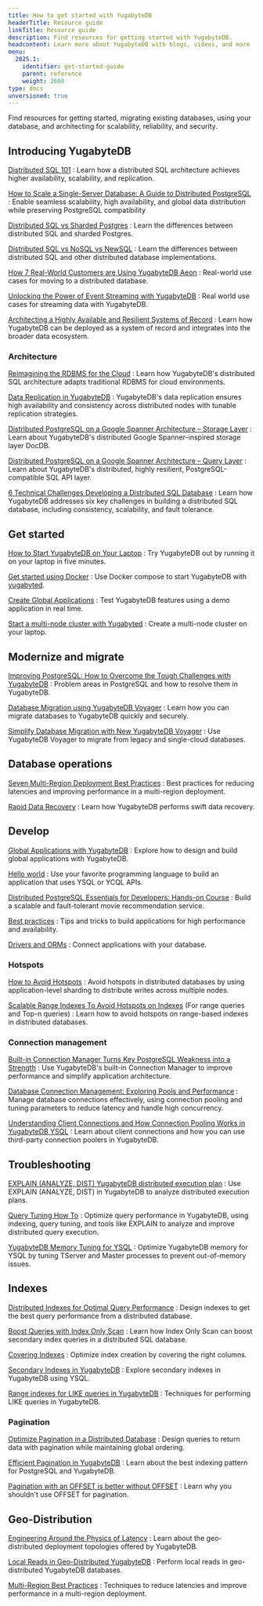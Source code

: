 ```yaml
---
title: How to get started with YugabyteDB
headerTitle: Resource guide
linkTitle: Resource guide
description: Find resources for getting started with YugabyteDB.
headcontent: Learn more about YugabyteDB with blogs, videos, and more
menu:
  2025.1:
    identifier: get-started-guide
    parent: reference
    weight: 2600
type: docs
unversioned: true
---
```


Find resources for getting started, migrating existing databases, using your database, and architecting for scalability, reliability, and security.

<!--
<ul class="nav yb-pills">

  <li>
    <a href="https://cloud.yugabyte.com/signup" class="orange">
      <img src="/icons/yugabyte.svg"></i>
      Sign Up
    </a>
  </li>
  <li>
    <a href="https://download.yugabyte.com/" class="orange">
      <img src="/icons/database.svg"></i>
      Download Now
    </a>
  </li>
  <li>
    <a href="https://inviter.co/yugabytedb" class="orange">
      <img src="/icons/slack.svg"></i>
      Join Us on Slack
    </a>
  </li>

</ul>
-->

## Introducing YugabyteDB

[Distributed SQL 101](https://www.yugabyte.com/distributed-sql/)
: Learn how a distributed SQL architecture achieves higher availability, scalability, and replication.

[How to Scale a Single-Server Database: A Guide to Distributed PostgreSQL](https://www.yugabyte.com/postgresql/distributed-postgresql/)
: Enable seamless scalability, high availability, and global data distribution while preserving PostgreSQL compatibility

[Distributed SQL vs Sharded Postgres](https://www.linkedin.com/pulse/distributed-things-postgresql-franck-pachot-4fr7e/)
: Learn the differences between distributed SQL and sharded Postgres.

[Distributed SQL vs NoSQL vs NewSQL](https://www.linkedin.com/pulse/distributed-sql-architecture-what-oracle-didnt-grasp-franck-pachot-ngghe)
: Learn the differences between distributed SQL and other distributed database implementations.

[How 7 Real-World Customers are Using YugabyteDB Aeon](https://www.yugabyte.com/blog/customers-use-yugabytedb-managed/)
: Real-world use cases for moving to a distributed database.

[Unlocking the Power of Event Streaming with YugabyteDB](https://www.yugabyte.com/blog/companies-use-yugabytedb-event-streaming/)
: Real world use cases for streaming data with YugabyteDB.

[Architecting a Highly Available and Resilient Systems of Record](https://www.youtube.com/watch?v=34n6QSa-_Pc)
: Learn how YugabyteDB can be deployed as a system of record and integrates into the broader data ecosystem.

### Architecture

[Reimagining the RDBMS for the Cloud](https://www.yugabyte.com/blog/reimagining-the-rdbms-for-the-cloud/)
: Learn how YugabyteDB's distributed SQL architecture adapts traditional RDBMS for cloud environments.

[Data Replication in YugabyteDB](https://www.yugabyte.com/blog/data-replication/)
: YugabyteDB's data replication ensures high availability and consistency across distributed nodes with tunable replication strategies.

[Distributed PostgreSQL on a Google Spanner Architecture – Storage Layer](https://www.yugabyte.com/blog/distributed-postgresql-on-a-google-spanner-architecture-storage-layer/)
: Learn about YugabyteDB's distributed Google Spanner-inspired storage layer DocDB.

[Distributed PostgreSQL on a Google Spanner Architecture – Query Layer](https://www.yugabyte.com/blog/distributed-postgresql-on-a-google-spanner-architecture-query-layer/)
: Learn about YugabyteDB's distributed, highly resilient, PostgreSQL-compatible SQL API layer.

[6 Technical Challenges Developing a Distributed SQL Database](https://www.yugabyte.com/blog/6-technical-challenges-developing-a-distributed-sql-database/)
: Learn how YugabyteDB addresses six key challenges in building a distributed SQL database, including consistency, scalability, and fault tolerance.

## Get started

[How to Start YugabyteDB on Your Laptop](https://www.youtube.com/watch?v=ah_fPDpZjnc)
: Try YugabyteDB out by running it on your laptop in five minutes.

[Get started using Docker](https://github.com/FranckPachot/yugabyted-Compose)
: Use Docker compose to start YugabyteDB with [yugabyted](../../reference/configuration/yugabyted/).

[Create Global Applications](/preview/yugabyte-cloud/managed-labs/)
: Test YugabyteDB features using a demo application in real time.

[Start a multi-node cluster with Yugabyted](../../reference/configuration/yugabyted/#create-a-local-multi-node-cluster)
: Create a multi-node cluster on your laptop.

## Modernize and migrate

[Improving PostgreSQL: How to Overcome the Tough Challenges with YugabyteDB](https://www.yugabyte.com/blog/improve-postgresql/)
: Problem areas in PostgreSQL and how to resolve them in YugabyteDB.

[Database Migration using YugabyteDB Voyager](https://www.youtube.com/playlist?list=PL8Z3vt4qJTkJuqQ2ZH1cnL1yxVEi9swwR)
: Learn how you can migrate databases to YugabyteDB quickly and securely.

[Simplify Database Migration with New YugabyteDB Voyager](https://www.yugabyte.com/blog/simplify-database-migration-voyager/)
: Use YugabyteDB Voyager to migrate from legacy and single-cloud databases.

## Database operations

[Seven Multi-Region Deployment Best Practices](https://www.yugabyte.com/blog/multi-region-database-deployment-best-practices/)
: Best practices for reducing latencies and improving performance in a multi-region deployment.

[Rapid Data Recovery](https://www.yugabyte.com/blog/rapid-data-recovery-database-amazon-s3/)
: Learn how YugabyteDB performs swift data recovery.

## Develop

[Global Applications with YugabyteDB](https://www.youtube.com/watch?v=jqZxUydBaMQ)
: Explore how to design and build global applications with YugabyteDB.

[Hello world](/preview/tutorials/build-apps/)
: Use your favorite programming language to build an application that uses YSQL or YCQL APIs.

[Distributed PostgreSQL Essentials for Developers: Hands-on Course](https://www.youtube.com/watch?v=rqJBFQ-4Hgk)
: Build a scalable and fault-tolerant movie recommendation service.

[Best practices](../../develop/best-practices-develop/)
: Tips and tricks to build applications for high performance and availability.

[Drivers and ORMs](../../drivers-orms/)
: Connect applications with your database.

### Hotspots

[How to Avoid Hotspots](https://www.yugabyte.com/blog/distributed-databases-hotspots-range-based-indexes/)
: Avoid hotspots in distributed databases by using application-level sharding to distribute writes across multiple nodes.

[Scalable Range Indexes To Avoid Hotspots on Indexes](https://dev.to/yugabyte/scalable-range-sharding-with-yugabytedb-1o51) (For range queries and Top-n queries)
: Learn how to avoid hotspots on range-based indexes in distributed databases.

### Connection management

[Built-in Connection Manager Turns Key  PostgreSQL Weakness into a Strength](https://www.yugabyte.com/blog/connection-pooling-management/)
: Use YugabyteDB's built-in Connection Manager to improve performance and simplify application architecture.

[Database Connection Management: Exploring Pools and Performance](https://www.yugabyte.com/blog/database-connection-management/)
: Manage database connections effectively, using connection pooling and tuning parameters to reduce latency and handle high concurrency.

[Understanding Client Connections and How Connection Pooling Works in YugabyteDB YSQL](https://www.yugabyte.com/blog/how-connection-pooling-works/)
: Learn about client connections and how you can use third-party connection poolers in YugabyteDB.

## Troubleshooting

[EXPLAIN (ANALYZE, DIST) YugabyteDB distributed execution plan](https://dev.to/franckpachot/explain-analyze-dist-4nlc)
: Use EXPLAIN (ANALYZE, DIST) in YugabyteDB to analyze distributed execution plans.

[Query Tuning How To](/preview/explore/query-1-performance/)
: Optimize query performance in YugabyteDB, using indexing, query tuning, and tools like EXPLAIN to analyze and improve distributed query execution.

[YugabyteDB Memory Tuning for YSQL](https://www.yugabyte.com/blog/optimizing-yugabytedb-memory-tuning-for-ysql/)
: Optimize YugabyteDB memory for YSQL by tuning TServer and Master processes to prevent out-of-memory issues.

## Indexes

[Distributed Indexes for Optimal Query Performance](https://www.yugabyte.com/blog/design-indexes-query-performance-distributed-database/)
: Design indexes to get the best query performance from a distributed database.

[Boost Queries with Index Only Scan](https://www.yugabyte.com/blog/how-a-distributed-sql-database-boosts-secondary-index-queries-with-index-only-scan/)
: Learn how Index Only Scan can boost secondary index queries in a distributed SQL database.

[Covering Indexes](https://dev.to/yugabyte/covering-index-nuances-which-columns-to-cover-where-order-by-limit-select-1f4m)
: Optimize index creation by covering the right columns.

[Secondary Indexes in YugabyteDB](../../explore/ysql-language-features/indexes-constraints/secondary-indexes-ysql/)
: Explore secondary indexes in YugabyteDB using YSQL.

[Range indexes for LIKE queries in YugabyteDB](https://dev.to/yugabyte/range-indexes-for-like-queries-in-yugabytedb-10kd)
: Techniques for performing LIKE queries in YugabyteDB.

### Pagination

[Optimize Pagination in a Distributed Database](https://www.yugabyte.com/blog/optimize-pagination-distributed-data-maintain-ordering/)
: Design queries to return data with pagination while maintaining global ordering.

[Efficient Pagination in YugabyteDB](https://dev.to/yugabyte/efficient-pagination-in-yugabytedb-postgresql-4h5a)
: Learn about the best indexing pattern for PostgreSQL and YugabyteDB.

[Pagination with an OFFSET is better without OFFSET](https://dev.to/franckpachot/pagination-with-an-offset-is-better-without-offset-5fah)
: Learn why you shouldn't use OFFSET for pagination.

## Geo-Distribution

[Engineering Around the Physics of Latency](https://www.yugabyte.com/blog/geo-distribution-in-yugabytedb-engineering-around-the-physics-of-latency/)
: Learn about the geo-distributed deployment topologies offered by YugabyteDB.

[Local Reads in Geo-Distributed YugabyteDB](https://dev.to/franckpachot/series/18625)
: Perform local reads in geo-distributed YugabyteDB databases.

[Multi-Region Best Practices](https://www.yugabyte.com/blog/multi-region-database-deployment-best-practices/)
: Techniques to reduce latencies and improve performance in a multi-region deployment.
